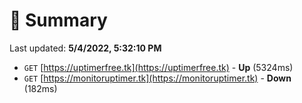 # 📖 Summary
Last updated: **5/4/2022, 5:32:10 PM**

- `GET` [https://uptimerfree.tk](https://uptimerfree.tk) - **Up** (5324ms)
- `GET` [https://monitoruptimer.tk](https://monitoruptimer.tk) - **Down** (182ms)
